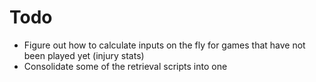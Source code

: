 # Todo

* Figure out how to calculate inputs on the fly for games that have not been played yet (injury stats)
* Consolidate some of the retrieval scripts into one